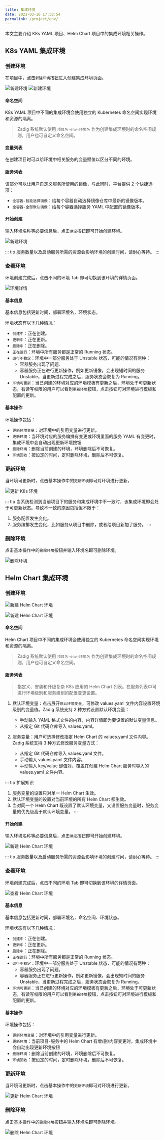 ```yaml
---
title: 集成环境
date: 2021-03-16 17:38:54
permalink: /project/env/
---
```


本文主要介绍 K8s YAML 项目、Helm Chart 项目中的集成环境相关操作。
<!--
本文主要介绍 K8s YAML 项目、Helm Chart 项目、主机项目及托管 Kubernetes 项目中的集成环境相关操作。
-->

## K8s YAML 集成环境

### 创建环境
在项目中，点击`新建环境`按钮进入创建集成环境页面。

![新建环境](./_images/create_env.png)
![新建环境](./_images/create_env_1.png)

#### 命名空间
K8s YAML 项目中不同的集成环境会使用独立的 Kubernetes 命名空间实现环境和资源的隔离。
> Zadig 系统默认使用 `项目名-env-环境名` 作为创建集成环境时的命名空间规则，用户也可自定义命名空间。

#### 变量列表

在创建项目时可以给环境中相关服务的变量赋值以区分不同的环境。

#### 服务列表

该部分可以让用户自定义服务所使用的镜像，与此同时，平台提供 2 个快捷选项：

- `全容器-智能选择镜像`：给每个容器自动选择镜像仓库中最新的镜像版本。
- `全容器-全部默认镜像`：给每个容器选择服务 YAML 中配置的镜像版本。

#### 开始创建
输入环境名称等必要信息后，点击`确定`按钮即可开始创建环境。

![新建环境](./_images/create_env_2.png)

::: tip
服务数量以及启动服务所需的资源会影响环境的创建时间，请耐心等待。
:::

### 查看环境

环境创建完成后，点击不同的环境 Tab 即可切换到该环境的详情页面。

![环境详情](./_images/env_detail.png)

#### 基本信息
基本信息包括更新时间，部署环境名，环境状态。

环境状态有以下几种情况：
- `创建中`：正在创建。
- `更新中`：正在更新。
- `删除中`：正在删除。
- `正在运行`：环境中所有服务都是正常的 Running 状态。
- `运行不稳定`：环境中一部分服务处于 Unstable 状态，可能的情况有两种：
	- 容器服务出现了问题.
	- 容器服务正在进行更新操作，例如更新镜像，会出现短时间的服务 Unstable，当更新过程完成之后，服务状态会恢复为 Running。
- `环境可更新`：当已创建的环境对应的环境模板有更新之后，环境处于可更新状态，有读写权限的用户可以看到`更新环境`按钮，点击按钮可对环境进行模板和配置的更新。

#### 基本操作

环境操作包括：

- `更新环境变量`：对环境中的引用变量进行更新。
- `更新环境`：当环境对应的服务编排有变更或环境里面的服务 YAML 有变更时，集成环境中会自动出现更新环境按钮
- `删除环境`：删除当前创建的环境，环境删除后不可恢复。
- `环境回收`：按设定的时间，定时删除环境，删除后不可恢复。

### 更新环境

当环境可更新时，点击基本操作中的`更新环境`即可对环境进行更新。

![更新 K8s 环境](./_images/update_k8s_yaml_env.png)

::: tip
当系统检测到当前项目下的服务和集成环境中不一致时，该集成环境即会处于可更新状态。导致不一致的原因包括但不限于：
1. 服务配置发生变化。
2. 服务编排发生变化，比如服务从项目中删除，或者给项目新加了服务。
:::

### 删除环境

点击基本操作中的`删除环境`按钮并输入环境名即可删除环境。

![删除环境](./_images/delete_env.png)

## Helm Chart 集成环境
### 创建环境

![新建 Helm Chart 环境](./_images/create_helm_chart_env_1.png)

![新建 Helm Chart 环境](./_images/create_helm_chart_env_2.png)

#### 命名空间
Helm Chart 项目中不同的集成环境会使用独立的 Kubernetes 命名空间实现环境和资源的隔离。
> Zadig 系统默认使用 `项目名-env-环境名` 作为创建集成环境时的命名空间规则，用户也可自定义命名空间。

#### 服务列表
> 指定义、安装和升级复杂 K8s 应用的 Helm Chart 列表。在服务列表中可进行环境级别和服务级别的配置变更设置。

1. 默认环境变量：点击展开`默认环境变量`，可修改 values.yaml 文件内容设置环境级别的变量值。Zadig 系统支持 2 种方式设置默认环境变量：
	- 手动输入 YAML 格式文件的内容，内容详情即为要设置的默认变量信息。
	- 从指定 Git 代码仓库导入 values.yaml。

2. 服务变量：用户可选择修改指定 Helm Chart 的 values.yaml 文件内容。Zadig 系统支持 3 种方式修改服务变量方式：
	- 从指定 Git 代码仓库导入 values.yaml 文件。
	- 手动输入 values.yaml 文件内容。
	- 手动输入 key/value 键值对，覆盖在创建 Helm Chart 服务时导入的 values.yaml 文件内容。

::: tip 扩展知识
1. 服务变量的设置只对单一 Helm Chart 生效。
2. 默认环境变量的设置对当前环境的所有 Helm Chart 都生效。
2. 当对同一个 Helm Chart 既设置了默认环境变量，又设置服务变量时，服务变量的优先级高于默认环境变量。
:::

#### 开始创建
输入环境名称等必要信息后，点击`确定`按钮即可开始创建环境。

![新建 Helm Chart 环境](./_images/create_helm_chart_env_yes.png)

::: tip
服务数量以及启动服务所需的资源会影响环境的创建时间，请耐心等待。
:::

### 查看环境
环境创建完成后，点击不同的环境 Tab 即可切换到该环境的详情页面。

![查看 Helm Chart 环境](./_images/helm_chart_env_list.png)

#### 基本信息
基本信息包括更新时间，部署环境名，命名空间、环境状态。

环境状态有以下几种情况：
- `创建中`：正在创建。
- `更新中`：正在更新。
- `删除中`：正在删除。
- `正在运行`：环境中所有服务都是正常的 Running 状态。
- `运行不稳定`：环境中一部分服务处于 Unstable 状态，可能的情况有两种：
	- 容器服务出现了问题。
	- 容器服务正在进行更新操作，例如更新镜像，会出现短时间的服务 Unstable，当更新过程完成之后，服务状态会恢复为 Running。
- `环境可更新`：当已创建的环境对应的环境模板有更新之后，环境处于可更新状态，有读写权限的用户可以看到`更新环境`按钮，点击按钮可对环境进行模板和配置的更新。

#### 基本操作

环境操作包括：

- `更新环境变量`：对环境中的引用变量进行更新。
- `更新环境`：当前项目-服务中的 Helm Chart 有增/删/内容变更时，集成环境中会自动出现更新环境按钮
- `删除环境`：删除当前创建的环境，环境删除后不可恢复。
- `环境回收`：按设定的时间，定时删除环境，删除后不可恢复。

### 更新环境
当环境可更新时，点击基本操作中的`更新环境`即可对环境进行更新。

![更新 Helm Chart 环境](./_images/helm_chart_env_updateble.png)

### 删除环境
点击基本操作中的`删除环境`按钮并输入环境名即可删除环境。

![删除 Helm Chart 环境](./_images/helm_chart_env_deleteble.png)

<!--
TODO
## 托管 Kubernetes 集成环境
-->
